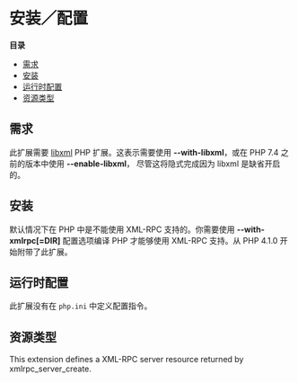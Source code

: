 安装／配置
==========

**目录**

-   [需求](/xmlrpc/setup.html#需求)
-   [安装](/xmlrpc/setup.html#安装)
-   [运行时配置](/xmlrpc/setup.html#运行时配置)
-   [资源类型](/xmlrpc/setup.html#资源类型)

需求
----

此扩展需要 <a href="/book/libxml.html" class="link">libxml</a> PHP
扩展。这表示需要使用 **--with-libxml**，或在 PHP 7.4 之前的版本中使用
**--enable-libxml**， 尽管这将隐式完成因为 libxml 是缺省开启的。

安装
----

默认情况下在 PHP 中是不能使用 XML-RPC 支持的。你需要使用
**--with-xmlrpc\[=DIR\]** 配置选项编译 PHP 才能够使用 XML-RPC 支持。从
PHP 4.1.0 开始附带了此扩展。

运行时配置
----------

此扩展没有在 `php.ini` 中定义配置指令。

资源类型
--------

This extension defines a XML-RPC server resource returned by <span
class="function">xmlrpc\_server\_create</span>.
